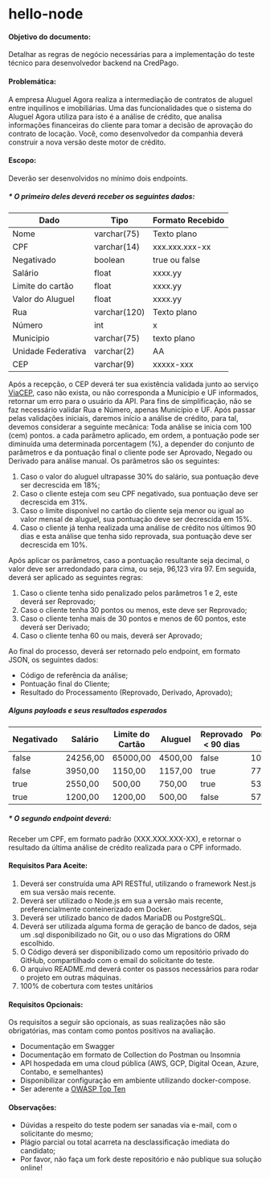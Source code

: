 # hello-node

#### Objetivo do documento: 
Detalhar as regras de negócio necessárias para a implementação do teste técnico para desenvolvedor backend na CredPago.

#### Problemática: 
A empresa Aluguel Agora realiza a intermediação de contratos de aluguel entre inquilinos e imobiliárias. Uma das funcionalidades que o sistema do Aluguel Agora utiliza para isto é a análise de crédito, que analisa informações financeiras do cliente para tomar a decisão de aprovação do contrato de locação. Você, como desenvolvedor da companhia deverá construir a nova versão deste motor de crédito.

#### Escopo: 
Deverão ser desenvolvidos no mínimo dois endpoints.
##### * O primeiro deles deverá receber os seguintes dados:
| Dado |Tipo |Formato Recebido  |
|--|--|--|
| Nome | varchar(75) | Texto plano |
| CPF | varchar(14) | xxx.xxx.xxx-xx  |
| Negativado | boolean | true ou false |
| Salário | float | xxxx.yy |
| Limite do cartão | float | xxxx.yy |
| Valor do Aluguel | float | xxxx.yy |
| Rua | varchar(120) | Texto plano |
| Número | int | x |
| Municipio | varchar(75) | texto plano |
| Unidade Federativa | varchar(2) | AA |
| CEP | varchar(9) | xxxxx-xxx |

Após a recepção, o CEP deverá ter sua existência validada junto ao serviço [ViaCEP](https://viacep.com.br/), caso não exista, ou não corresponda a Município e UF informados, retornar um erro para o usuário da API. Para fins de simplificação, não se faz necessário validar Rua e Número, apenas Município e UF.
Após passar pelas validações iniciais, daremos início a análise de crédito, para tal, devemos considerar a seguinte mecânica: 
Toda análise se inicia com 100 (cem) pontos. a cada parâmetro aplicado, em ordem, a pontuação pode ser diminuída uma determinada porcentagem (%), a depender do conjunto de parâmetros e da pontuação final o cliente pode ser Aprovado, Negado ou Derivado para análise manual.
Os parâmetros são os seguintes: 
 1. Caso o valor do aluguel ultrapasse 30% do salário, sua pontuação deve ser decrescida em 18%;
 2. Caso o cliente esteja com seu CPF negativado, sua pontuação deve ser decrescida em 31%.
 3. Caso o limite disponível no cartão do cliente seja menor ou igual ao valor mensal de aluguel, sua pontuação deve ser decrescida em 15%.
 4. Caso o cliente já tenha realizada uma análise de crédito nos últimos 90 dias e esta análise que tenha sido reprovada, sua pontuação deve ser decrescida em 10%.

Após aplicar os parâmetros, caso a pontuação resultante seja decimal, o valor deve ser arredondado para cima, ou seja, 96,123 vira 97.
Em seguida, deverá ser aplicado as seguintes regras:
 1. Caso o cliente tenha sido penalizado pelos parâmetros 1 e 2, este deverá ser Reprovado;
 2. Caso o cliente tenha 30 pontos ou menos, este deve ser Reprovado;
 3. Caso o cliente tenha mais de 30 pontos e menos de 60 pontos, este deverá ser Derivado;
 4. Caso o cliente tenha 60 ou mais, deverá ser Aprovado;

Ao final do processo, deverá ser retornado pelo endpoint, em formato JSON, os seguintes dados: 
* Código de referência da análise;
* Pontuação final do Cliente;
* Resultado do Processamento (Reprovado, Derivado, Aprovado);

##### Alguns payloads e seus resultados esperados
| Negativado | Salário | Limite do Cartão  |  Aluguel  | Reprovado < 90 dias |  Pontuação Final  |   Resultado  |
|--|--|--|--|--|--|--|
| false| 24256,00 | 65000,00 | 4500,00 | false | 100 | Aprovado|
| false| 3950,00 | 1150,00 | 1157,00 | true| 77 | Aprovado |
| true| 2550,00 | 500,00 | 750,00 | true| 53 | Derivado |
| true | 1200,00 | 1200,00 | 500,00 | false | 57 | Reprovado |

##### * O segundo endpoint deverá:
Receber um CPF, em formato padrão (XXX.XXX.XXX-XX), e retornar o resultado da última análise de crédito realizada para o CPF informado.

#### Requisitos Para Aceite:
 1. Deverá ser construída uma API RESTful, utilizando o framework Nest.js em sua versão mais recente.  
 2. Deverá ser utilizado o Node.js em sua a versão mais recente, preferencialmente conteinerizado em Docker.
 3. Deverá ser utilizado banco de dados MariaDB ou PostgreSQL.
 4. Deverá ser utilizada alguma forma de geração de banco de dados, seja um .sql disponibilizado no Git, ou o uso das Migrations do ORM escolhido. 
 5. O Código deverá ser disponibilizado como um repositório privado do GitHub, compartilhado com o email do solicitante do teste.
 6. O arquivo README.md deverá conter os passos necessários para rodar o projeto em outras máquinas.
 7. 100% de cobertura com testes unitários

#### Requisitos Opcionais: 
Os requisitos a seguir são opcionais, as suas realizações não são obrigatórias, mas contam como pontos positivos na avaliação.
 * Documentação em Swagger
 * Documentação em formato de Collection do Postman ou Insomnia
 * API hospedada em uma cloud pública (AWS, GCP, Digital Ocean, Azure, Contabo, e semelhantes)
 * Disponibilizar configuração em ambiente utilizando docker-compose.
 * Ser aderente a [OWASP Top Ten](https://owasp.org/www-project-top-ten/)
 
#### Observações: 
 * Dúvidas a respeito do teste podem ser sanadas via e-mail, com o solicitante do mesmo;
 * Plágio parcial ou total acarreta na desclassificação imediata do candidato;
 * Por favor, não faça um fork deste repositório e não publique sua solução online! 